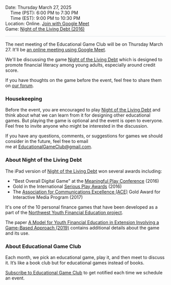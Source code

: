 <style>
  .markdown-body table {
    border: none;
  }

  .markdown-body table tbody tr {
    border: none;
  }

  .markdown-body table tbody tr:nth-child(2n) {
    background-color: rgba(0, 0, 0, 0);
  }

  .markdown-body table tbody td {
    border: none;
    padding: 0;
  }

  .markdown-body .label {
    text-align: right;
    font-weight: bold;
    color: #999;
    padding-right: 5px;
  }

  .markdown-body .label2 {
    font-weight: bold;
    color: #999;
  }
</style>

<span class="label2">Date:</span> Thursday March 27, 2025  
&nbsp;&nbsp;&nbsp;&nbsp;<span class="label2">Time (PST):</span> 6:00 PM to 7:30 PM  
&nbsp;&nbsp;&nbsp;&nbsp;<span class="label2">Time (EST):</span> 9:00 PM to 10:30 PM  
<span class="label2">Location:</span> Online. [Join with Google Meet]($$CallUrl$$)  
<span class="label2">Game:</span> [Night of the Living Debt (2016)](https://nightofthelivingdebt.com/)

<div style="height: 1px; background-color: #d1d9e0b3; margin-bottom: 1rem;"></div>

The next meeting of the Educational Game Club will be on Thursday March 27. It'll be [an online meeting using Google Meet]($$CallUrl$$). 

We'll be discussing the game [Night of the Living Debt](https://nightofthelivingdebt.com/) which is designed to promote financial literacy among young adults, especially around credit score.

If you have thoughts on the game before the event, feel free to share them on [our forum](https://discourse.educationalgameclub.com/t/discussion-of-night-of-the-living-debt).

### Housekeeping
Before the event, you are encouraged to play [Night of the Living Debt](https://nightofthelivingdebt.com/) and think about what we can learn from it for designing other educational games. But playing the game is optional and the event is open to everyone. Feel free to invite anyone who might be interested in the discussion.

If you have any questions, comments, or suggestions for games we should consider in the future, feel free to email me at [EducationalGameClub@gmail.com](mailto:EducationalGameClub@gmail.com).

### About Night of the Living Debt
The iPad version of [Night of the Living Debt](https://nightofthelivingdebt.com/) won several awards including:
- "Best Overall Digital Game" at the [Meaningful Play Conference](https://meaningfulplay.msu.edu/) (2016)
- Gold in the International [Serious Play Awards](https://seriousplayconf.com/awards/) (2016)
- The [Association for Communications Excellence (ACE)](https://aceweb.org/) Gold Award for Interactive Media Program (2017)

It's one of the 10 personal finance games that have been developed as a part of the [Northwest Youth Financial Education project](https://www.uidaho.edu/extension/4h/programs/nw-youth-financial-ed/programs).

The paper [A Model for Youth Financial Education in Extension Involving a Game-Based Approach (2019)](https://doi.org/10.34068/joe.57.04.17) contains additional details about the game and its use.

### About Educational Game Club
Each month, we pick an educational game, play it, and then meet to discuss it. It’s like a book club but for educational games instead of books.

[Subscribe to Educational Game Club](https://forms.gle/zqG56ErXTdNzSTF6A) to get notified each time we schedule an event.
